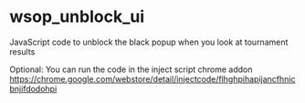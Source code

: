 # wsop_unblock_ui

JavaScript code to unblock the black popup when you look at tournament results

Optional: You can run the code in the inject script chrome addon https://chrome.google.com/webstore/detail/injectcode/flhghpihapijancfhnicbnjifdodohpi
